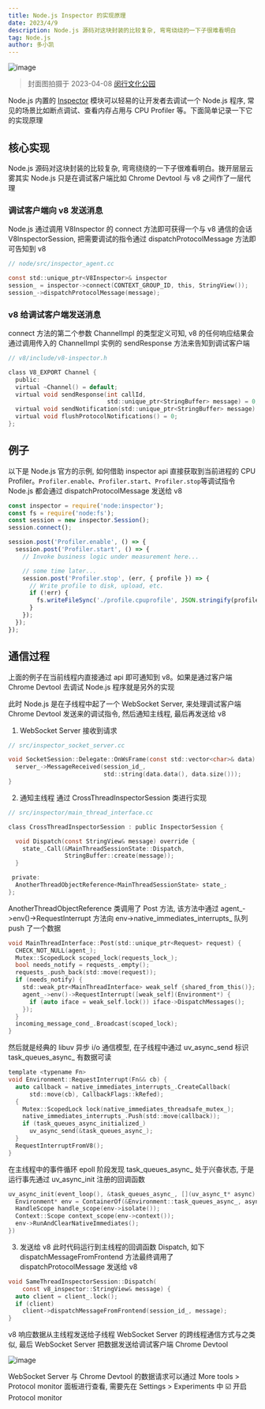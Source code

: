 ```yaml
---
title: Node.js Inspector 的实现原理
date: 2023/4/9
description: Node.js 源码对这块封装的比较复杂, 弯弯绕绕的一下子很难看明白
tag: Node.js
author: 多小凯
---
```


![image](https://user-images.githubusercontent.com/23253540/230777366-610cf7d8-0612-4e60-ba01-7b54eddd4484.png)
> 封面图拍摄于 2023-04-08 [闵行文化公园](https://baike.baidu.com/item/%E4%B8%8A%E6%B5%B7%E9%97%B5%E8%A1%8C%E6%96%87%E5%8C%96%E5%85%AC%E5%9B%AD/20790050)

Node.js 内置的 [Inspector](https://nodejs.org/dist/latest-v18.x/docs/api/inspector.html#inspector) 模块可以轻易的让开发者去调试一个 Node.js 程序, 常见的场景比如断点调试、查看内存占用与 CPU Profiler 等。下面简单记录一下它的实现原理

## 核心实现
Node.js 源码对这块封装的比较复杂, 弯弯绕绕的一下子很难看明白。拨开层层云雾其实 Node.js 只是在调试客户端比如 Chrome Devtool 与 v8 之间作了一层代理

### 调试客户端向 v8 发送消息
Node.js 通过调用 V8Inspector 的 connect 方法即可获得一个与 v8 通信的会话 V8InspectorSession, 把需要调试的指令通过 dispatchProtocolMessage 方法即可告知到 v8
```c
// node/src/inspector_agent.cc

const std::unique_ptr<V8Inspector>& inspector
session_ = inspector->connect(CONTEXT_GROUP_ID, this, StringView());
session_->dispatchProtocolMessage(message);
```
### v8 给调试客户端发送消息
connect 方法的第二个参数 ChannelImpl 的类型定义可知, v8 的任何响应结果会通过调用传入的 ChannelImpl 实例的 sendResponse 方法来告知到调试客户端
```c
// v8/include/v8-inspector.h

class V8_EXPORT Channel {
  public:
  virtual ~Channel() = default;
  virtual void sendResponse(int callId,
                            std::unique_ptr<StringBuffer> message) = 0;
  virtual void sendNotification(std::unique_ptr<StringBuffer> message) = 0;
  virtual void flushProtocolNotifications() = 0;
};
```

## 例子
以下是 Node.js 官方的示例, 如何借助 inspector api 直接获取到当前进程的 CPU Profiler。`Profiler.enable`、`Profiler.start`、`Profiler.stop`等调试指令 Node.js 都会通过 dispatchProtocolMessage 发送给 v8
```js
const inspector = require('node:inspector');
const fs = require('node:fs');
const session = new inspector.Session();
session.connect();

session.post('Profiler.enable', () => {
  session.post('Profiler.start', () => {
    // Invoke business logic under measurement here...

    // some time later...
    session.post('Profiler.stop', (err, { profile }) => {
      // Write profile to disk, upload, etc.
      if (!err) {
        fs.writeFileSync('./profile.cpuprofile', JSON.stringify(profile));
      }
    });
  });
});
```

## 通信过程

上面的例子在当前线程内直接通过 api 即可通知到 v8。如果是通过客户端 Chrome Devtool 去调试 Node.js 程序就是另外的实现

此时 Node.js 是在子线程中起了一个 WebSocket Server, 来处理调试客户端 Chrome Devtool 发送来的调试指令, 然后通知主线程, 最后再发送给 v8
1. WebSocket Server 接收到请求

```c
// src/inspector_socket_server.cc

void SocketSession::Delegate::OnWsFrame(const std::vector<char>& data) {
  server_->MessageReceived(session_id_,
                           std::string(data.data(), data.size()));
}
```
2. 通知主线程
通过 CrossThreadInspectorSession 类进行实现
```c
// src/inspector/main_thread_interface.cc

class CrossThreadInspectorSession : public InspectorSession {

  void Dispatch(const StringView& message) override {
    state_.Call(&MainThreadSessionState::Dispatch,
                StringBuffer::create(message));
  }

 private:
  AnotherThreadObjectReference<MainThreadSessionState> state_;
};
```
AnotherThreadObjectReference 类调用了 Post 方法, 该方法中通过 agent_->env()->RequestInterrupt 方法向 env->native_immediates_interrupts_ 队列 push 了一个数据
```c
void MainThreadInterface::Post(std::unique_ptr<Request> request) {
  CHECK_NOT_NULL(agent_);
  Mutex::ScopedLock scoped_lock(requests_lock_);
  bool needs_notify = requests_.empty();
  requests_.push_back(std::move(request));
  if (needs_notify) {
    std::weak_ptr<MainThreadInterface> weak_self {shared_from_this()};
    agent_->env()->RequestInterrupt([weak_self](Environment*) {
      if (auto iface = weak_self.lock()) iface->DispatchMessages();
    });
  }
  incoming_message_cond_.Broadcast(scoped_lock);
}
```
然后就是经典的 libuv 异步 i/o 通信模型, 在子线程中通过 uv_async_send 标识 task_queues_async_ 有数据可读
```c
template <typename Fn>
void Environment::RequestInterrupt(Fn&& cb) {
  auto callback = native_immediates_interrupts_.CreateCallback(
      std::move(cb), CallbackFlags::kRefed);
  {
    Mutex::ScopedLock lock(native_immediates_threadsafe_mutex_);
    native_immediates_interrupts_.Push(std::move(callback));
    if (task_queues_async_initialized_)
      uv_async_send(&task_queues_async_);
  }
  RequestInterruptFromV8();
}
```
在主线程中的事件循环 epoll 阶段发现 task_queues_async_ 处于兴奋状态, 于是运行事先通过 uv_async_init 注册的回调函数
```c
uv_async_init(event_loop(), &task_queues_async_, [](uv_async_t* async) {
  Environment* env = ContainerOf(&Environment::task_queues_async_, async);
  HandleScope handle_scope(env->isolate());
  Context::Scope context_scope(env->context());
  env->RunAndClearNativeImmediates();
})
```
3. 发送给 v8
此时代码运行到主线程的回调函数 Dispatch, 如下 dispatchMessageFromFrontend 方法最终调用了 dispatchProtocolMessage 发送给 v8
```c
void SameThreadInspectorSession::Dispatch(
    const v8_inspector::StringView& message) {
  auto client = client_.lock();
  if (client)
    client->dispatchMessageFromFrontend(session_id_, message);
}
```
v8 响应数据从主线程发送给子线程 WebSocket Server 的跨线程通信方式与之类似, 最后 WebSocket Server 把数据发送给调试客户端 Chrome Devtool

![image](https://user-images.githubusercontent.com/23253540/230804334-7f0dfa79-123b-4d1a-95e6-02459bab94b1.png)

WebSocket Server 与 Chrome Devtool 的数据请求可以通过 More tools > Protocol monitor 面板进行查看, 需要先在 Settings > Experiments 中 ☑️ 开启 Protocol monitor
